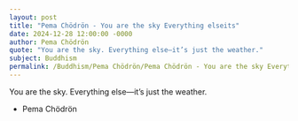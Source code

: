 ```yaml
---
layout: post
title: "Pema Chödrön - You are the sky Everything elseits"
date: 2024-12-28 12:00:00 -0000
author: Pema Chödrön
quote: "You are the sky. Everything else—it’s just the weather."
subject: Buddhism
permalink: /Buddhism/Pema Chödrön/Pema Chödrön - You are the sky Everything elseits
---
```


You are the sky. Everything else—it’s just the weather.

- Pema Chödrön

